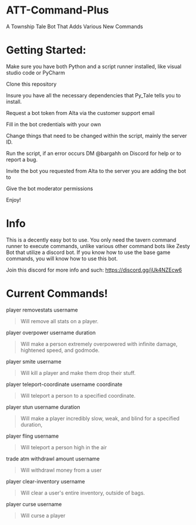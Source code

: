 # ATT-Command-Plus
A Township Tale Bot That Adds Various New Commands


# Getting Started:
Make sure you have both Python and a script runner installed, like visual studio code or PyCharm

Clone this repository

Insure you have all the necessary dependencies that Py_Tale tells you to install.

Request a bot token from Alta via the customer support email

Fill in the bot credentials with your own

Change things that need to be changed within the script, mainly the server ID.

Run the script, if an error occurs DM @bargahh on Discord for help or to report a bug.

Invite the bot you requested from Alta to the server you are adding the bot to

Give the bot moderator permissions

Enjoy!

# Info
This is a decently easy bot to use. You only need the tavern command runner to execute commands, unlike various other command bots like Zesty Bot that utilize a discord bot. If you know how to use the base game commands, you will know how to use this bot.

Join this discord for more info and such: https://discord.gg/jUk4NZEcw6

# Current Commands!
player removestats username
> Will remove all stats on a player.

player overpower username duration
> Will make a person extremely overpowered with infinite damage, hightened speed, and godmode.

player smite username
> Will kill a player and make them drop their stuff.

player teleport-coordinate username coordinate
> Will teleport a person to a specified coordinate.

player stun username duration
> Will make a player incredibly slow, weak, and blind for a specified duration,

player fling username
> Will teleport a person high in the air

trade atm withdrawl amount username 
> Will withdrawl money from a user

player clear-inventory username
> Will clear a user's entire inventory, outside of bags.

player curse username
> Will curse a player
